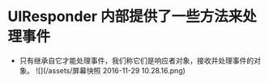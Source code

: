 # UIResponder 内部提供了一些方法来处理事件
- 只有继承自它才能处理事件，我们称它们是响应者对象，接收并处理事件的对象。
![](/assets/屏幕快照 2016-11-29 10.28.16.png)